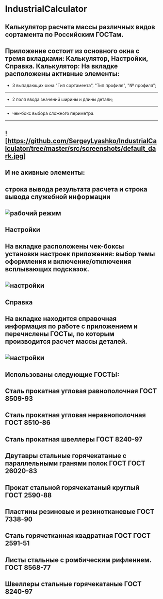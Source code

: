 # IndustrialCalculator
Калькулятор расчета массы различных видов сортамента по Российским ГОСТам.
---
Приложение состоит из основного окна с тремя вкладками: **Калькулятор**, **Настройки**, **Справка**.
**Калькулятор**:
На вкладке расположены активные элементы:
---
- 3 выпадающих окна "Тип сортамента", "Тип профиля", "№ профиля";
---
- 2 поля ввода значений ширины и длины детали;
---
- чек-бокс выбора сложного периметра.
---
![https://github.com/SergeyLyashko/IndustrialCalculator/tree/master/src/screenshots/default_dark.jpg]
---
И не акивные элементы:
---
строка вывода результата расчета и строка вывода служебной информации
---
![рабочий режим](https://github.com/SergeyLyashko/IndustrialCalculator/tree/master/src/screenshots/work_1.jpg)
---
**Настройки**
---
На вкладке расположены чек-боксы установки настроек приложения: выбор темы оформления и включение/отключения всплывающих подсказок.
---
![настройки](https://github.com/SergeyLyashko/IndustrialCalculator/tree/master/src/screenshots/settings.jpg)
---
**Справка**
---
На вкладке находится справочная информация по работе с приложением и перечислены ГОСТы, по которым производится расчет массы деталей.
---
![настройки](https://github.com/SergeyLyashko/IndustrialCalculator/tree/master/src/screenshots/info_dark.jpg)
---

Использованы следующие ГОСТЫ:
---------------------------------------------------------------
Сталь прокатная угловая равнополочная ГОСТ 8509-93
---
Сталь прокатная угловая неравнополочная ГОСТ 8510-86
---
Сталь прокатная швеллеры ГОСТ 8240-97
---
Двутавры стальные горячекатаные с параллельными гранями полок ГОСТ ГОСТ 26020-83
---
Прокат стальной горячекатаный круглый ГОСТ 2590-88
---
Пластины резиновые и резинотканевые ГОСТ 7338-90
---
Сталь горячетканная квадратная ГОСТ ГОСТ 2591-51
---
Листы стальные с ромбическим рифлением. ГОСТ 8568-77
---
Швеллеры стальные горячекатаные ГОСТ 8240-97
---

